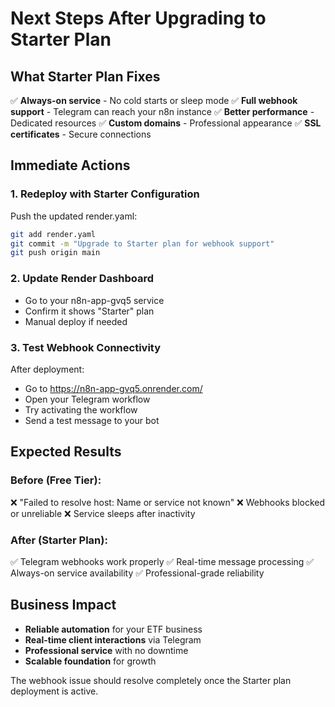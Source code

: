 # Next Steps After Upgrading to Starter Plan

## What Starter Plan Fixes
✅ **Always-on service** - No cold starts or sleep mode
✅ **Full webhook support** - Telegram can reach your n8n instance
✅ **Better performance** - Dedicated resources
✅ **Custom domains** - Professional appearance
✅ **SSL certificates** - Secure connections

## Immediate Actions

### 1. Redeploy with Starter Configuration
Push the updated render.yaml:
```bash
git add render.yaml
git commit -m "Upgrade to Starter plan for webhook support"
git push origin main
```

### 2. Update Render Dashboard
- Go to your n8n-app-gvq5 service
- Confirm it shows "Starter" plan
- Manual deploy if needed

### 3. Test Webhook Connectivity
After deployment:
- Go to https://n8n-app-gvq5.onrender.com/
- Open your Telegram workflow
- Try activating the workflow
- Send a test message to your bot

## Expected Results

### Before (Free Tier):
❌ "Failed to resolve host: Name or service not known"
❌ Webhooks blocked or unreliable
❌ Service sleeps after inactivity

### After (Starter Plan):
✅ Telegram webhooks work properly
✅ Real-time message processing
✅ Always-on service availability
✅ Professional-grade reliability

## Business Impact
- **Reliable automation** for your ETF business
- **Real-time client interactions** via Telegram
- **Professional service** with no downtime
- **Scalable foundation** for growth

The webhook issue should resolve completely once the Starter plan deployment is active.